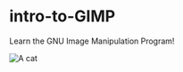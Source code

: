 intro-to-GIMP
=============

Learn the GNU Image Manipulation Program!

![A cat](http://placekitten.com/200/300)
